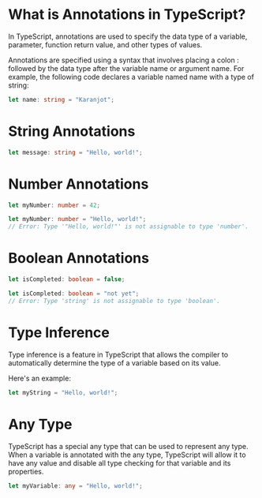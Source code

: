 # What is Annotations in TypeScript?
In TypeScript, annotations are used to specify the data type of a variable, parameter, function return value, and other types of values.

Annotations are specified using a syntax that involves placing a colon : followed by the data type after the variable name or argument name. For example, the following code declares a variable named name with a type of string:

```ts
let name: string = "Karanjot";
```

# String Annotations

```ts
let message: string = "Hello, world!";
```
# Number Annotations

```ts
let myNumber: number = 42;
```

```ts
let myNumber: number = "Hello, world!"; 
// Error: Type '"Hello, world!"' is not assignable to type 'number'.
```
# Boolean Annotations

```ts
let isCompleted: boolean = false;
```

```ts
let isCompleted: boolean = "not yet"; 
// Error: Type 'string' is not assignable to type 'boolean'.
```

# Type Inference

Type inference is a feature in TypeScript that allows the compiler to automatically determine the type of a variable based on its value.

Here's an example:

```ts
let myString = "Hello, world!";
```

# Any Type

TypeScript has a special any type that can be used to represent any type. When a variable is annotated with the any type, TypeScript will allow it to have any value and disable all type checking for that variable and its properties.

```ts
let myVariable: any = "Hello, world!";
```